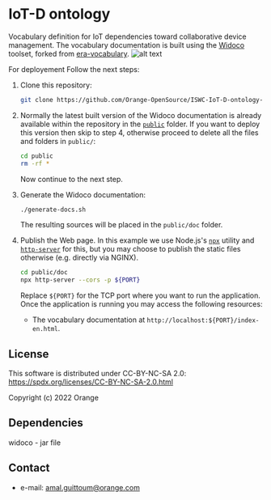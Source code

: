 # IoT-D ontology
Vocabulary definition for IoT dependencies toward collaborative device management. The vocabulary documentation is built using the [Widoco](https://github.com/dgarijo/Widoco) toolset, forked from [era-vocabulary](https://github.com/julianrojas87/era-vocabulary).
![alt text](https://github.com/Orange-OpenSource/ISWC-IoT-D-ontology-Documentation/blob/master/iot.png=250x250)


For deployement Follow the next steps:

1. Clone this repository:

   ```bash
   git clone https://github.com/Orange-OpenSource/ISWC-IoT-D-ontology-Documentation.git
   ```

2. Normally the latest built version of the Widoco documentation is already available within the repository in the [`public`](https://gitlab.tech.orange/device-management-a-r/recherche/these/these_collaborative_iot_dm/iot-d-ontology-documentation/tree/main/public) folder. If you want to deploy this version then skip to step 4, otherwise proceed to delete all the files and folders in `public/`:

   ```bash
   cd public
   rm -rf *
   ```

   Now continue to the next step.

3. Generate the Widoco documentation:

   ```bash
   ./generate-docs.sh
   ```

   The resulting sources will be placed in the `public/doc` folder.

4. Publish the Web page. In this example we use Node.js's [`npx`](https://nodejs.dev/learn/the-npx-nodejs-package-runner) utility and [`http-server`](https://github.com/http-party/http-server) for this, but you may choose to publish the static files otherwise (e.g. directly via NGINX).

   ```bash
   cd public/doc
   npx http-server --cors -p ${PORT}
   ```

   Replace `${PORT}` for the TCP port where you want to run the application. Once the application is running you may access the following resources:

   - The vocabulary documentation at `http://localhost:${PORT}/index-en.html`.
## License
 
 
 This software is distributed under CC-BY-NC-SA 2.0: https://spdx.org/licenses/CC-BY-NC-SA-2.0.html 

Copyright (c) 2022 Orange

## Dependencies
widoco - jar file

## Contact
 * e-mail: amal.guittoum@orange.com
